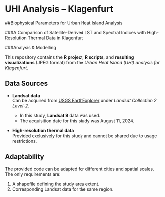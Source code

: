 # UHI Analysis – Klagenfurt
##Biophysical Parameters for Urban Heat Island Analysis

###A Comparison of Satellite-Derived LST and Spectral Indices with High-Resolution Thermal Data in Klagenfurt


###Analysis & Modelling

This repository contains the **R project**, **R scripts**, and **resulting visualizations** (JPEG format) from the *Urban Heat Island (UHI) analysis for Klagenfurt*. 

## Data Sources

- **Landsat data**  
  Can be acquired from [USGS EarthExplorer](https://earthexplorer.usgs.gov/) under *Landsat Collection 2 Level-2*.  
  - In this study, **Landsat 9** data was used.
  - The acquisition date for this study was August 11, 2024.  

- **High-resolution thermal data**  
  Provided exclusively for this study and cannot be shared due to usage restrictions.  

## Adaptability

The provided code can be adapted for different cities and spatial scales. The only requirements are:  
1. A shapefile defining the study area extent.  
2. Corresponding Landsat data for the same region.  
